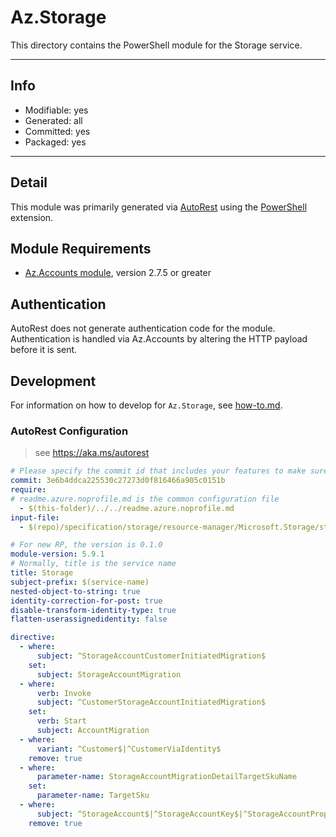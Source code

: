 <!-- region Generated -->
# Az.Storage
This directory contains the PowerShell module for the Storage service.

---
## Info
- Modifiable: yes
- Generated: all
- Committed: yes
- Packaged: yes

---
## Detail
This module was primarily generated via [AutoRest](https://github.com/Azure/autorest) using the [PowerShell](https://github.com/Azure/autorest.powershell) extension.

## Module Requirements
- [Az.Accounts module](https://www.powershellgallery.com/packages/Az.Accounts/), version 2.7.5 or greater

## Authentication
AutoRest does not generate authentication code for the module. Authentication is handled via Az.Accounts by altering the HTTP payload before it is sent.

## Development
For information on how to develop for `Az.Storage`, see [how-to.md](how-to.md).
<!-- endregion -->

### AutoRest Configuration
> see https://aka.ms/autorest

``` yaml
# Please specify the commit id that includes your features to make sure generated codes stable.
commit: 3e6b4ddca225530c27273d0f816466a905c0151b
require:
# readme.azure.noprofile.md is the common configuration file
  - $(this-folder)/../../readme.azure.noprofile.md
input-file:
  - $(repo)/specification/storage/resource-manager/Microsoft.Storage/stable/2023-01-01/storage.json

# For new RP, the version is 0.1.0
module-version: 5.9.1
# Normally, title is the service name
title: Storage
subject-prefix: $(service-name)
nested-object-to-string: true
identity-correction-for-post: true
disable-transform-identity-type: true
flatten-userassignedidentity: false

directive:
  - where:
      subject: ^StorageAccountCustomerInitiatedMigration$
    set:
      subject: StorageAccountMigration
  - where:
      verb: Invoke
      subject: ^CustomerStorageAccountInitiatedMigration$
    set:
      verb: Start
      subject: AccountMigration
  - where:
      variant: ^Customer$|^CustomerViaIdentity$
    remove: true
  - where:
      parameter-name: StorageAccountMigrationDetailTargetSkuName
    set:
      parameter-name: TargetSku
  - where:
      subject: ^StorageAccount$|^StorageAccountKey$|^StorageAccountProperty$|^StorageAccountSas$|^StorageAccountServiceSas$|BlobInventoryPolicy$|^DeletedAccount$|^EncryptionScope$|^LocalUser$|^LocalUserKey$|^ManagementPolicy$|^ObjectReplicationPolicy$|^Sku$|^Usage$|^LocalUserPassword$|^AccountUserDelegationKey$|^AbortStorageAccountHierarchicalNamespaceMigration$|^HierarchicalStorageAccountNamespaceMigration$|^StorageAccountBlobRange$|^StorageAccountUserDelegationKey$|^StorageAccountNameAvailability$
    remove: true
```
